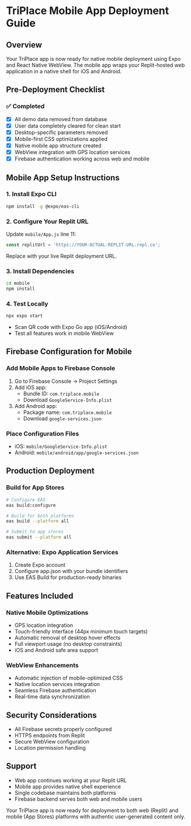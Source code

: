 # TriPlace Mobile App Deployment Guide

## Overview
Your TriPlace app is now ready for native mobile deployment using Expo and React Native WebView. The mobile app wraps your Replit-hosted web application in a native shell for iOS and Android.

## Pre-Deployment Checklist

### ✅ Completed
- [x] All demo data removed from database
- [x] User data completely cleared for clean start
- [x] Desktop-specific parameters removed
- [x] Mobile-first CSS optimizations applied
- [x] Native mobile app structure created
- [x] WebView integration with GPS location services
- [x] Firebase authentication working across web and mobile

## Mobile App Setup Instructions

### 1. Install Expo CLI
```bash
npm install -g @expo/eas-cli
```

### 2. Configure Your Replit URL
Update `mobile/App.js` line 11:
```javascript
const replitUrl = 'https://YOUR-ACTUAL-REPLIT-URL.repl.co';
```
Replace with your live Replit deployment URL.

### 3. Install Dependencies
```bash
cd mobile
npm install
```

### 4. Test Locally
```bash
npx expo start
```
- Scan QR code with Expo Go app (iOS/Android)
- Test all features work in mobile WebView

## Firebase Configuration for Mobile

### Add Mobile Apps to Firebase Console
1. Go to Firebase Console → Project Settings
2. Add iOS app:
   - Bundle ID: `com.triplace.mobile`
   - Download `GoogleService-Info.plist`
3. Add Android app:
   - Package name: `com.triplace.mobile`
   - Download `google-services.json`

### Place Configuration Files
- iOS: `mobile/GoogleService-Info.plist`
- Android: `mobile/android/app/google-services.json`

## Production Deployment

### Build for App Stores
```bash
# Configure EAS
eas build:configure

# Build for both platforms
eas build --platform all

# Submit to app stores
eas submit --platform all
```

### Alternative: Expo Application Services
1. Create Expo account
2. Configure app.json with your bundle identifiers
3. Use EAS Build for production-ready binaries

## Features Included

### Native Mobile Optimizations
- GPS location integration
- Touch-friendly interface (44px minimum touch targets)
- Automatic removal of desktop hover effects
- Full viewport usage (no desktop constraints)
- iOS and Android safe area support

### WebView Enhancements
- Automatic injection of mobile-optimized CSS
- Native location services integration
- Seamless Firebase authentication
- Real-time data synchronization

## Security Considerations
- All Firebase secrets properly configured
- HTTPS endpoints from Replit
- Secure WebView configuration
- Location permission handling

## Support
- Web app continues working at your Replit URL
- Mobile app provides native shell experience
- Single codebase maintains both platforms
- Firebase backend serves both web and mobile users

Your TriPlace app is now ready for deployment to both web (Replit) and mobile (App Stores) platforms with authentic user-generated content only.